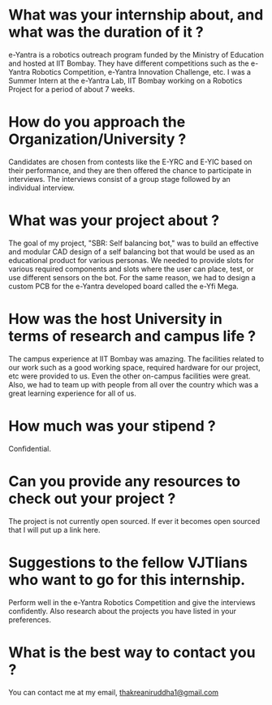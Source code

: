 # What was your internship about, and what was the duration of it ?

e-Yantra is a robotics outreach program funded by the Ministry of Education and hosted at IIT Bombay. They have different competitions such as the e-Yantra Robotics Competition, e-Yantra Innovation Challenge, etc. I was a Summer Intern at the e-Yantra Lab, IIT Bombay working on a Robotics Project for a period of about 7 weeks.

# How do you approach the Organization/University ?

Candidates are chosen from contests like the E-YRC and E-YIC based on their performance, and they are then offered the chance to participate in interviews. The interviews consist of a group stage followed by an individual interview.

# What was your project about ?

The goal of my project, "SBR: Self balancing bot," was to build an effective and modular CAD design of a self balancing bot that would be used as an educational product for various personas. We needed to provide slots for various required components and slots where the user can place, test, or use different sensors on the bot. For the same reason, we had to design a custom PCB for the e-Yantra developed board called the e-Yfi Mega.

# How was the host University in terms of research and campus life ?

The campus experience at IIT Bombay was amazing. The facilities related to our work such as a good working space, required hardware for our project, etc were provided to us. Even the other on-campus facilities were great. Also, we had to team up with people from all over the country which was a great learning experience for all of us.

# How much was your stipend ?

Confidential.

# Can you provide any resources to check out your project ?

The project is not currently open sourced. If ever it becomes open sourced that I will put up a link here.

# Suggestions to the fellow VJTIians who want to go for this internship.

Perform well in the e-Yantra Robotics Competition and give the interviews confidently. Also research about the projects you have listed in your preferences.

# What is the best way to contact you ?

You can contact me at my email, [thakreaniruddha1@gmail.com](mailto:thakreaniruddha1@gmail.com)
